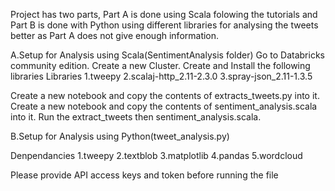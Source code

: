 Project has two parts, Part A is done using Scala folowing the tutorials and Part B is done with Python using different libraries
for analysing the tweets better as Part A does not give enough information.

A.Setup for Analysis using Scala(SentimentAnalysis folder)
Go to Databricks community edition.
Create a new Cluster.
Create and Install the following libraries
Libraries
1.tweepy
2.scalaj-http_2.11-2.3.0
3.spray-json_2.11-1.3.5
 
Create a new notebook and copy the contents of extracts_tweets.py into it.
Create a new notebook and copy the contents of sentiment_analysis.scala into it. Run the extract_tweets then sentiment_analysis.scala.

B.Setup for Analysis using Python(tweet_analysis.py)

Denpendancies
1.tweepy
2.textblob
3.matplotlib
4.pandas
5.wordcloud

Please provide API access keys and token before running the file
